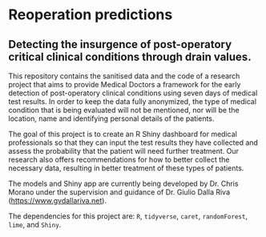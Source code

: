 # Reoperation predictions
## Detecting the insurgence of post-operatory critical clinical conditions through drain values.

This repository contains the sanitised data and the code of a research project that aims to provide Medical Doctors a framework for the early detection of post-operatory clinical conditions using seven days of medical test results. In order to keep the data fully anonymized, the type of medical condition that is being evaluated will not be mentioned, nor will be the location, name and identifying personal details of the patients.  

The goal of this project is to create an R Shiny dashboard for medical professionals so that they can input the test results they have collected and assess the probability that the patient will need further treatment. Our research also offers recommendations for how to better collect the necessary data, resulting in better treatment of these types of patients.

The models and Shiny app are currently being developed by Dr. Chris Morano under the supervision and guidance of Dr. Giulio Dalla Riva (https://www.gvdallariva.net).

The dependencies for this project are: `R`, `tidyverse`, `caret`, `randomForest`, `lime`, and `Shiny`.
